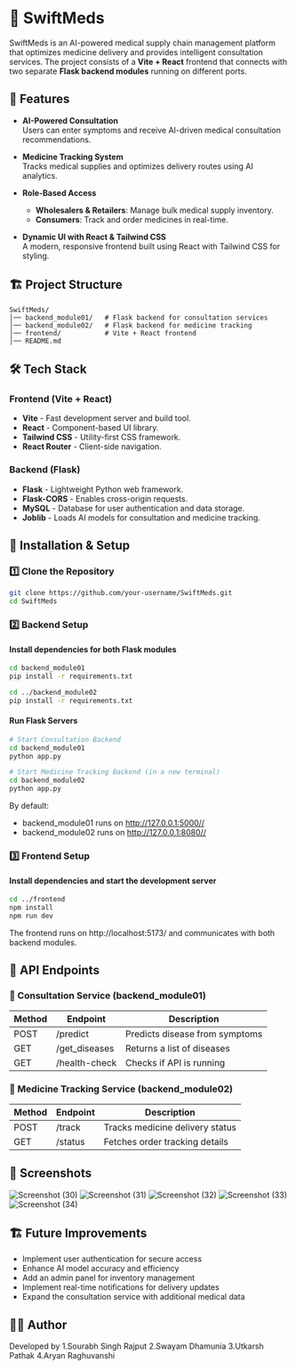 # 🚀 SwiftMeds

SwiftMeds is an AI-powered medical supply chain management platform that optimizes medicine delivery and provides intelligent consultation services. The project consists of a **Vite + React** frontend that connects with two separate **Flask backend modules** running on different ports.

## 📌 Features

- **AI-Powered Consultation**  
  Users can enter symptoms and receive AI-driven medical consultation recommendations.

- **Medicine Tracking System**  
  Tracks medical supplies and optimizes delivery routes using AI analytics.

- **Role-Based Access**  
  - **Wholesalers & Retailers**: Manage bulk medical supply inventory.  
  - **Consumers**: Track and order medicines in real-time.

- **Dynamic UI with React & Tailwind CSS**  
  A modern, responsive frontend built using React with Tailwind CSS for styling.

## 🏗️ Project Structure

```
SwiftMeds/
│── backend_module01/   # Flask backend for consultation services
│── backend_module02/   # Flask backend for medicine tracking
│── frontend/           # Vite + React frontend
│── README.md
```

## 🛠️ Tech Stack

### Frontend (Vite + React)
- **Vite** - Fast development server and build tool.
- **React** - Component-based UI library.
- **Tailwind CSS** - Utility-first CSS framework.
- **React Router** - Client-side navigation.

### Backend (Flask)
- **Flask** - Lightweight Python web framework.
- **Flask-CORS** - Enables cross-origin requests.
- **MySQL** - Database for user authentication and data storage.
- **Joblib** - Loads AI models for consultation and medicine tracking.

## 🚀 Installation & Setup

### 1️⃣ Clone the Repository

```sh
git clone https://github.com/your-username/SwiftMeds.git
cd SwiftMeds
```

### 2️⃣ Backend Setup

#### Install dependencies for both Flask modules

```sh
cd backend_module01
pip install -r requirements.txt

cd ../backend_module02
pip install -r requirements.txt
```

#### Run Flask Servers

```sh
# Start Consultation Backend
cd backend_module01
python app.py

# Start Medicine Tracking Backend (in a new terminal)
cd backend_module02
python app.py
```

By default:
- backend_module01 runs on http://127.0.0.1:5000//
- backend_module02 runs on http://127.0.0.1:8080//

### 3️⃣ Frontend Setup

#### Install dependencies and start the development server

```sh
cd ../frontend
npm install
npm run dev
```

The frontend runs on http://localhost:5173/ and communicates with both backend modules.

## 🔗 API Endpoints

### 📍 Consultation Service (backend_module01)

| Method | Endpoint | Description |
|--------|----------|-------------|
| POST | /predict | Predicts disease from symptoms |
| GET | /get_diseases | Returns a list of diseases |
| GET | /health-check | Checks if API is running |

### 📍 Medicine Tracking Service (backend_module02)

| Method | Endpoint | Description |
|--------|----------|-------------|
| POST | /track | Tracks medicine delivery status |
| GET | /status | Fetches order tracking details |

## 📸 Screenshots
![Screenshot (30)](https://github.com/user-attachments/assets/aa6fc55f-6988-4938-8ed7-6fe1bde8db27)
![Screenshot (31)](https://github.com/user-attachments/assets/ebd400a1-eae5-4049-824c-667e27548efa)
![Screenshot (32)](https://github.com/user-attachments/assets/a26981e7-a5d9-47f6-ad1d-d63161f08e9d)
![Screenshot (33)](https://github.com/user-attachments/assets/d6bea53c-8759-4182-83aa-f245e807ce33)
![Screenshot (34)](https://github.com/user-attachments/assets/351366ad-95b7-42bb-a866-5d44a47df28a)



## 🏗️ Future Improvements

- Implement user authentication for secure access
- Enhance AI model accuracy and efficiency
- Add an admin panel for inventory management
- Implement real-time notifications for delivery updates
- Expand the consultation service with additional medical data



## 👨‍💻 Author

Developed by 
1.Sourabh Singh Rajput
2.Swayam Dhamunia
3.Utkarsh Pathak
4.Aryan Raghuvanshi
